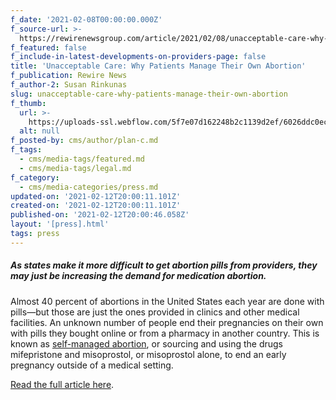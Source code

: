 ```yaml
---
f_date: '2021-02-08T00:00:00.000Z'
f_source-url: >-
  https://rewirenewsgroup.com/article/2021/02/08/unacceptable-care-why-patients-manage-their-own-abortion/
f_featured: false
f_include-in-latest-developments-on-providers-page: false
title: 'Unacceptable Care: Why Patients Manage Their Own Abortion'
f_publication: Rewire News
f_author-2: Susan Rinkunas
slug: unacceptable-care-why-patients-manage-their-own-abortion
f_thumb:
  url: >-
    https://uploads-ssl.webflow.com/5f7e07d162248b2c1139d2ef/6026ddc0ec72292dce08a541_2-copy-740x525.jpg
  alt: null
f_posted-by: cms/author/plan-c.md
f_tags:
  - cms/media-tags/featured.md
  - cms/media-tags/legal.md
f_category:
  - cms/media-categories/press.md
updated-on: '2021-02-12T20:00:11.101Z'
created-on: '2021-02-12T20:00:11.101Z'
published-on: '2021-02-12T20:00:46.058Z'
layout: '[press].html'
tags: press
---
```


##### As states make it more difficult to get abortion pills from providers, they may just be increasing the demand for medication abortion.

Almost 40 percent of abortions in the United States each year are done with pills—but those are just the ones provided in clinics and other medical facilities. An unknown number of people end their pregnancies on their own with pills they bought online or from a pharmacy in another country. This is known as [self-managed abortion](https://rewirenewsgroup.com/article/2018/11/12/self-managed-abortion-decriminalize/), or sourcing and using the drugs mifepristone and misoprostol, or misoprostol alone, to end an early pregnancy outside of a medical setting.

[Read the full article here](https://rewirenewsgroup.com/article/2021/02/08/unacceptable-care-why-patients-manage-their-own-abortion/).
